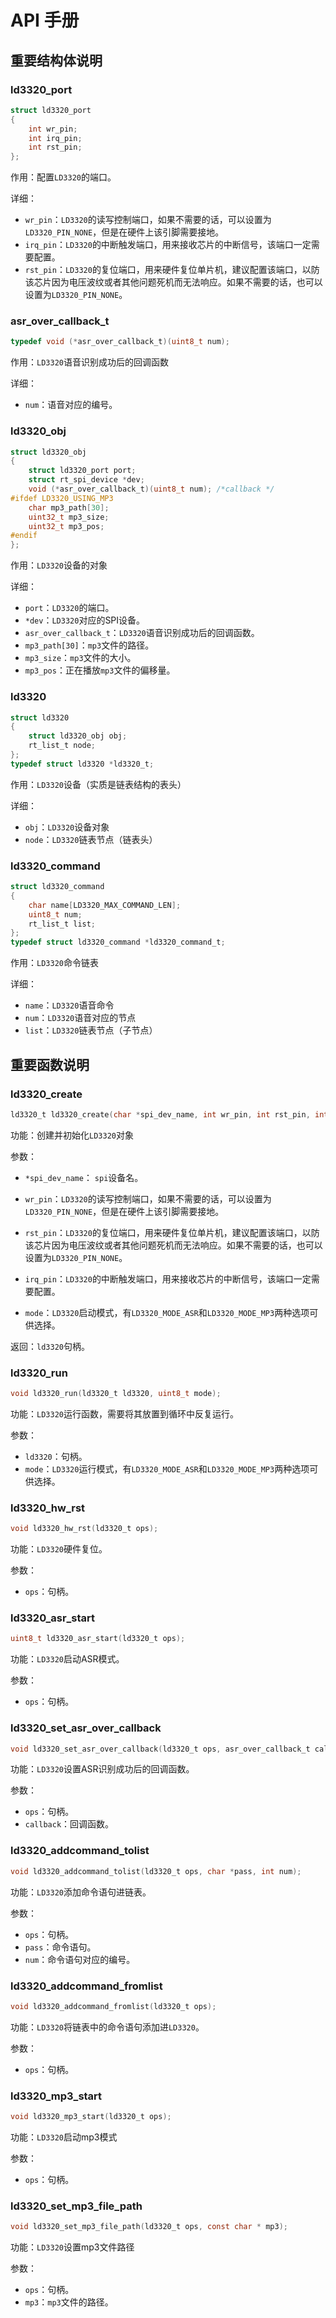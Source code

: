 # API 手册

## 重要结构体说明

### ld3320_port

```c
struct ld3320_port
{
    int wr_pin;
    int irq_pin;
    int rst_pin;
};
```

作用：配置`LD3320`的端口。

详细：

- `wr_pin`：`LD3320`的读写控制端口，如果不需要的话，可以设置为`LD3320_PIN_NONE`，但是在硬件上该引脚需要接地。
- `irq_pin`：`LD3320`的中断触发端口，用来接收芯片的中断信号，该端口一定需要配置。
- `rst_pin`：`LD3320`的复位端口，用来硬件复位单片机，建议配置该端口，以防该芯片因为电压波纹或者其他问题死机而无法响应。如果不需要的话，也可以设置为`LD3320_PIN_NONE`。

### asr_over_callback_t

```c
typedef void (*asr_over_callback_t)(uint8_t num);
```

作用：`LD3320`语音识别成功后的回调函数

详细：
- `num`：语音对应的编号。

### ld3320_obj

  ```c
  struct ld3320_obj
  {
      struct ld3320_port port;
      struct rt_spi_device *dev;
      void (*asr_over_callback_t)(uint8_t num); /*callback */
  #ifdef LD3320_USING_MP3
      char mp3_path[30];
      uint32_t mp3_size;
      uint32_t mp3_pos;
  #endif
  };
  ```

作用：`LD3320`设备的对象

详细：

- `port`：`LD3320`的端口。
- `*dev`：`LD3320`对应的SPI设备。
- `asr_over_callback_t`：`LD3320`语音识别成功后的回调函数。
- `mp3_path[30]`：`mp3`文件的路径。
- `mp3_size`：`mp3`文件的大小。
- `mp3_pos`：正在播放`mp3`文件的偏移量。

### ld3320

```c
struct ld3320
{
    struct ld3320_obj obj;
    rt_list_t node;
};
typedef struct ld3320 *ld3320_t;
```

作用：`LD3320`设备（实质是链表结构的表头）

详细：

- `obj`：`LD3320`设备对象
- `node`：`LD3320`链表节点（链表头）

### ld3320_command

```c
struct ld3320_command
{
    char name[LD3320_MAX_COMMAND_LEN];
    uint8_t num;
    rt_list_t list;
};
typedef struct ld3320_command *ld3320_command_t;
```

作用：`LD3320`命令链表

详细：

- `name`：`LD3320`语音命令
- `num`：`LD3320`语音对应的节点
- `list`：`LD3320`链表节点（子节点）

## 重要函数说明

### ld3320_create

```c
ld3320_t ld3320_create(char *spi_dev_name, int wr_pin, int rst_pin, int irq_pin, uint8_t mode);
```

功能：创建并初始化`LD3320`对象

参数：

- `*spi_dev_name`： `spi`设备名。

- `wr_pin`：`LD3320`的读写控制端口，如果不需要的话，可以设置为`LD3320_PIN_NONE`，但是在硬件上该引脚需要接地。

- `rst_pin`：`LD3320`的复位端口，用来硬件复位单片机，建议配置该端口，以防该芯片因为电压波纹或者其他问题死机而无法响应。如果不需要的话，也可以设置为`LD3320_PIN_NONE`。

- `irq_pin`：`LD3320`的中断触发端口，用来接收芯片的中断信号，该端口一定需要配置。

- `mode`：`LD3320`启动模式，有`LD3320_MODE_ASR`和`LD3320_MODE_MP3`两种选项可供选择。

返回：`ld3320`句柄。

### ld3320_run

```c
void ld3320_run(ld3320_t ld3320, uint8_t mode);
```

功能：`LD3320`运行函数，需要将其放置到循环中反复运行。

参数：

- `ld3320`：句柄。
- `mode`：`LD3320`运行模式，有`LD3320_MODE_ASR`和`LD3320_MODE_MP3`两种选项可供选择。

###  ld3320_hw_rst

```c
void ld3320_hw_rst(ld3320_t ops);
```

功能：`LD3320`硬件复位。

参数：

- `ops`：句柄。

###  ld3320_asr_start

```c
uint8_t ld3320_asr_start(ld3320_t ops);
```

功能：`LD3320`启动ASR模式。

参数：

- `ops`：句柄。

### ld3320_set_asr_over_callback

```c
void ld3320_set_asr_over_callback(ld3320_t ops, asr_over_callback_t callback);
```

功能：`LD3320`设置ASR识别成功后的回调函数。

参数：

- `ops`：句柄。
- `callback`：回调函数。

### ld3320_addcommand_tolist

```c
void ld3320_addcommand_tolist(ld3320_t ops, char *pass, int num);
```

功能：`LD3320`添加命令语句进链表。

参数：

- `ops`：句柄。
- `pass`：命令语句。
- `num`：命令语句对应的编号。

### ld3320_addcommand_fromlist

```c
void ld3320_addcommand_fromlist(ld3320_t ops);
```

功能：`LD3320`将链表中的命令语句添加进`LD3320`。

参数：

- `ops`：句柄。

### ld3320_mp3_start

```c
void ld3320_mp3_start(ld3320_t ops);
```

功能：`LD3320`启动mp3模式

参数：

- `ops`：句柄。

### ld3320_set_mp3_file_path

```c
void ld3320_set_mp3_file_path(ld3320_t ops, const char * mp3);
```

功能：`LD3320`设置mp3文件路径

参数：

- `ops`：句柄。
- `mp3`：`mp3`文件的路径。
